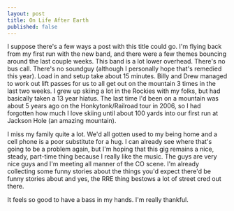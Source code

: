 ```yaml
---
layout: post
title: On Life After Earth
published: false
---
```

I suppose there's a few ways a post with this title could go.  I'm flying back from my first run with the new band, and there were a few themes bouncing around the last couple weeks.  This band is a lot lower overhead.  There's no bus call.  There's no soundguy (although I personally hope that's remedied this year).  Load in and setup take about 15 minutes.  Billy and Drew managed to work out lift passes for us to all get out on the mountain 3 times in the last two weeks.  I grew up skiing a lot in the Rockies with my folks, but had basically taken a 13 year hiatus.  The last time I'd been on a mountain was about 5 years ago on the Honkytonk/Railroad tour in 2006, so I had forgotten how much I love skiing until about 100 yards into our first run at Jackson Hole (an amazing mountain).

I miss my family quite a lot.  We'd all gotten used to my being home and a cell phone is a poor substitute for a hug.  I can already see where that's going to be a problem again, but I'm hoping that this gig remains a nice, steady, part-time thing because I really like the music.  The guys are very nice guys and I'm meeting all manner of the CO scene.  I'm already collecting some funny stories about the things you'd expect there'd be funny stories about and yes, the RRE thing bestows a lot of street cred out there.

It feels so good to have a bass in my hands.  I'm really thankful.